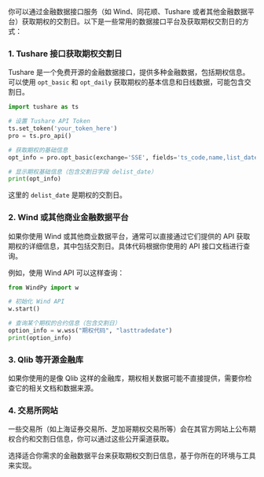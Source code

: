 你可以通过金融数据接口服务（如 Wind、同花顺、Tushare 或者其他金融数据平台）获取期权的交割日。以下是一些常用的数据接口平台及获取期权交割日的方式：

### 1. **Tushare 接口获取期权交割日**
Tushare 是一个免费开源的金融数据接口，提供多种金融数据，包括期权信息。可以使用 `opt_basic` 和 `opt_daily` 获取期权的基本信息和日线数据，可能包含交割日。

```python
import tushare as ts

# 设置 Tushare API Token
ts.set_token('your_token_here')
pro = ts.pro_api()

# 获取期权的基础信息
opt_info = pro.opt_basic(exchange='SSE', fields='ts_code,name,list_date,delist_date')

# 显示期权基础信息（包含交割日字段 delist_date）
print(opt_info)
```

这里的 `delist_date` 是期权的交割日。

### 2. **Wind 或其他商业金融数据平台**
如果你使用 Wind 或其他商业数据平台，通常可以直接通过它们提供的 API 获取期权的详细信息，其中包括交割日。具体代码根据你使用的 API 接口文档进行查询。

例如，使用 Wind API 可以这样查询：

```python
from WindPy import w

# 初始化 Wind API
w.start()

# 查询某个期权的合约信息（包含交割日）
option_info = w.wss("期权代码", "lasttradedate")
print(option_info)
```

### 3. **Qlib 等开源金融库**
如果你使用的是像 Qlib 这样的金融库，期权相关数据可能不直接提供，需要你检查它的相关文档和数据来源。

### 4. **交易所网站**
一些交易所（如上海证券交易所、芝加哥期权交易所等）会在其官方网站上公布期权合约和交割日信息，你可以通过这些公开渠道获取。

选择适合你需求的金融数据平台来获取期权交割日信息，基于你所在的环境与工具来实现。